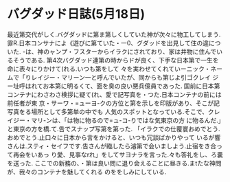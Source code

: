 # バグダッド日誌(5月18日)

最近第交代がしく.バグダッドに第ま第しくしていた神が次々に物工してしまう.
霏R.日本コンサナによ《遊びに第ていた・一0、グダッドを出見して住の違についた.
-は、神のャンプ・フスターからイラクにされており、家は井物に住んでいるそうである.
第4次バグダッド連第の時からドが良く、下手な日本第で一生を命に表々にりかけて(れる.いつも第をして
々を実わせてくれていーニック・ネームで「りレイジー・マリーン一と呼んでいたが、同からも第じよ引ゴクレイ
ジー址呼はれてお本第に明るくて、面を臭の良い悪兵億員であった.
国前に日本第コンテナにわさわさ検拶に疑て(れ、愛で記写真を・つた.日本コンテナの前には前任者が東
京・サーワ・=ューヨ-クの方位と第を示しを印版があり、そこが記写真をる場所として多第単の中でも
人気のスポットとなっている.そこで、クレイジー・マリ-ンは、「は物に物るので=ュ-コ-りではな気東京の方
に物るんだ.」と東京の方を橋.て.告でスナップ写第を第った.
「イラクでの仕覆寰おめでとう.おめでとう.止口々に日本から言をかけると、いつも冗談ばかりやって
いるが響さんは.スティ・セイフです.告さんが臨したら濬第で会いましよう.止宿をき合って再会をいあっ
り愛、見事なrれ」をしてサヨナラを言った.々も答礼をし、ろ嚢を送った.
ここでの新務の、・第は良い問に退り会えることに昼きる.まtたな神問が、我々のコンテナを魅してくれる
のををしみにしている.
